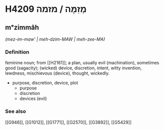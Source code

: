 # H4209 מְזִמָּה / מזמה

## mᵉzimmâh

_(mez-im-maw' | meh-dzim-MAW | meh-zee-MA)_

### Definition

feminine noun; from [[H2161]]; a plan, usually evil (machination), sometimes good (sagacity); (wicked) device, discretion, intent, witty invention, lewdness, mischievous (device), thought, wickedly.

- purpose, discretion, device, plot
    - purpose
    - discretion
    - devices (evil)
### See also

[[G946]], [[G1012]], [[G1771]], [[G2570]], [[G3892]], [[G5429]]

